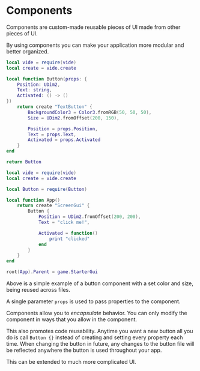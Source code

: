 # Components

Components are custom-made reusable pieces of UI made from other pieces of UI.

By using components you can make your application more modular and better
organized.

```lua [Button.luau]
local vide = require(vide)
local create = vide.create

local function Button(props: {
    Position: UDim2,
    Text: string,
    Activated: () -> ()
})
    return create "TextButton" {
        BackgroundColor3 = Color3.fromRGB(50, 50, 50),
        Size = UDim2.fromOffset(200, 150),

        Position = props.Position,
        Text = props.Text,
        Activated = props.Activated
    }
end

return Button
```

```lua [App.luau]
local vide = require(vide)
local create = vide.create

local Button = require(Button)

local function App()
    return create "ScreenGui" {
        Button {
            Position = UDim2.fromOffset(200, 200),
            Text = "click me!",

            Activated = function()
                print "clicked"
            end
        }
    }
end

root(App).Parent = game.StarterGui
```

Above is a simple example of a button component with a set color and size,
being reused across files.

A single parameter `props` is used to pass properties to the component.

Components allow you to *encapsulate* behavior. You can only modify the
component in ways that you allow in the component.

This also promotes code reusability. Anytime you want a new button all you do
is call `Button {}` instead of creating and setting every property each time.
When changing the button in future, any changes to the button file will be
reflected anywhere the button is used throughout your app.

This can be extended to much more complicated UI.
